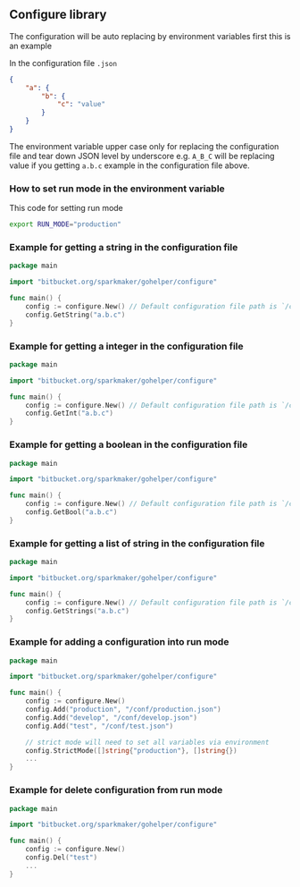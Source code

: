 ## Configure library ##

The configuration will be auto replacing by environment variables first this is an example

In the configuration file `.json`

```json
{
	"a": {
		"b": {
			"c": "value"
		}
	}
}
```

The environment variable upper case only for replacing the configuration file and tear down JSON level by underscore e.g. `A_B_C` will be replacing value if you getting `a.b.c` example in the configuration file above.

### How to set run mode in the environment variable ###
This code for setting run mode

```sh
export RUN_MODE="production"
```

### Example for getting a string in the configuration file ###

```go
package main

import "bitbucket.org/sparkmaker/gohelper/configure"

func main() {
	config := configure.New() // Default configuration file path is `/conf/application.json` and run mode `default`
	config.GetString("a.b.c")
}
```

### Example for getting a integer in the configuration file ###

```go
package main

import "bitbucket.org/sparkmaker/gohelper/configure"

func main() {
	config := configure.New() // Default configuration file path is `/conf/application.json` and run mode `default`
	config.GetInt("a.b.c")
}
```

### Example for getting a boolean in the configuration file ###

```go
package main

import "bitbucket.org/sparkmaker/gohelper/configure"

func main() {
	config := configure.New() // Default configuration file path is `/conf/application.json` and run mode `default`
	config.GetBool("a.b.c")
}
```

### Example for getting a list of string in the configuration file ###

```go
package main

import "bitbucket.org/sparkmaker/gohelper/configure"

func main() {
	config := configure.New() // Default configuration file path is `/conf/application.json` and run mode `default`
	config.GetStrings("a.b.c")
}
```

### Example for adding a configuration into run mode ###

```go
package main

import "bitbucket.org/sparkmaker/gohelper/configure"

func main() {
	config := configure.New()
	config.Add("production", "/conf/production.json")
	config.Add("develop", "/conf/develop.json")
	config.Add("test", "/conf/test.json")

	// strict mode will need to set all variables via environment
	config.StrictMode([]string{"production"}, []string{})
	...
}
```

### Example for delete configuration from run mode ###

```go
package main

import "bitbucket.org/sparkmaker/gohelper/configure"

func main() {
	config := configure.New()
	config.Del("test")
	...
}
```